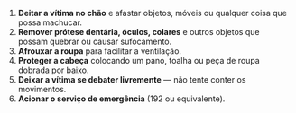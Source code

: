 1. **Deitar a vítima no chão** e afastar objetos, móveis ou qualquer coisa que possa machucar.
2. **Remover prótese dentária, óculos, colares** e outros objetos que possam quebrar ou causar sufocamento.
3. **Afrouxar a roupa** para facilitar a ventilação.
4. **Proteger a cabeça** colocando um pano, toalha ou peça de roupa dobrada por baixo.
5. **Deixar a vítima se debater livremente** — não tente conter os movimentos.
6. **Acionar o serviço de emergência** (192 ou equivalente).